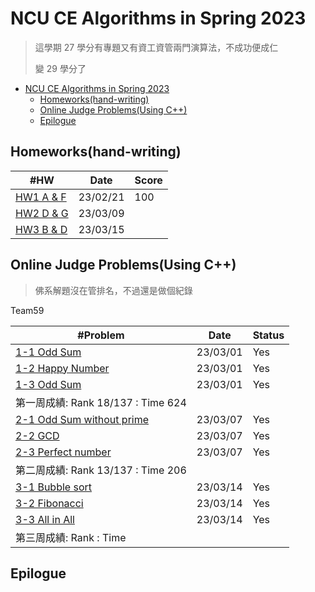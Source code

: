 # NCU CE Algorithms in Spring 2023

> 這學期 27 學分有專題又有資工資管兩門演算法，不成功便成仁
>
> 變 29 學分了

- [NCU CE Algorithms in Spring 2023](#ncu-ce-algorithms-in-spring-2023)
  - [Homeworks(hand-writing)](#homeworkshand-writing)
  - [Online Judge Problems(Using C++)](#online-judge-problemsusing-c)
  - [Epilogue](#epilogue)

## Homeworks(hand-writing)

| #HW                           | Date     | Score |
| ----------------------------- | -------- | ----- |
| [HW1 A & F](./homeworks/hw1/) | 23/02/21 | 100   |
| [HW2 D & G](./homeworks/hw2/) | 23/03/09 |       |
| [HW3 B & D](./homeworks/hw3/) | 23/03/15 |       |

## Online Judge Problems(Using C++)

> 佛系解題沒在管排名，不過還是做個紀錄

Team59

| #Problem                                                                    | Date     | Status |
| --------------------------------------------------------------------------- | -------- | ------ |
| [1-1 Odd Sum](./oj-problems/01/1-1_odd_sum.cpp)                             | 23/03/01 | Yes    |
| [1-2 Happy Number](./oj-problems/01/1-2_happy_number.cpp)                   | 23/03/01 | Yes    |
| [1-3 Odd Sum](./oj-problems/01/1-1_odd_sum.cpp)                             | 23/03/01 | Yes    |
| 第一周成績: Rank 18/137 : Time 624                                          |          |        |
| [2-1 Odd Sum without prime](./oj-problems/02/2-1_odd_sum_without_prime.cpp) | 23/03/07 | Yes    |
| [2-2 GCD](./oj-problems/02/2-2_GCD.cpp)                                     | 23/03/07 | Yes    |
| [2-3 Perfect number](./oj-problems/02/2-3_perfect_number.cpp)               | 23/03/07 | Yes    |
| 第二周成績: Rank 13/137 : Time 206                                          |          |        |
| [3-1 Bubble sort](./oj-problems/03/3-1_bubble.cpp)                          | 23/03/14 | Yes    |
| [3-2 Fibonacci](./oj-problems/03/3-2_fibonacci.cpp)                         | 23/03/14 | Yes    |
| [3-3 All in All](./oj-problems/03/3-3_all_int_all.cpp)                      | 23/03/14 | Yes    |
| 第三周成績: Rank : Time                                                     |          |        |

## Epilogue
